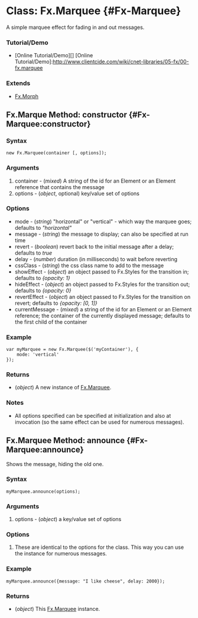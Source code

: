 Class: Fx.Marquee {#Fx-Marquee}
==================================

A simple marquee effect for fading in and out messages.

### Tutorial/Demo

* [Online Tutorial/Demo][]
[Online Tutorial/Demo]:http://www.clientcide.com/wiki/cnet-libraries/05-fx/00-fx.marquee

### Extends

- [Fx.Morph][]

Fx.Marque Method: constructor {#Fx-Marquee:constructor}
-------------------------------------------------------

### Syntax

	new Fx.Marquee(container [, options]);

### Arguments

1. container - (*mixed*) A string of the id for an Element or an Element reference that contains the message
2. options  - (*object*, optional) key/value set of options

### Options
* mode - (*string*) "horizontal" or "vertical" - which way the marquee goes; defaults to *"horizontal"*
* message - (*string*) the message to display; can also be specified at run time
* revert - (*boolean*) revert back to the initial message after a delay; defaults to *true*
* delay - (*number*) duration (in milliseconds) to wait before reverting
* cssClass - (*string*) the css class name to add to the message
* showEffect - (*object*) an object passed to Fx.Styles for the transition in; defaults to *{opacity: 1}*
* hideEffect - (*object*) an object passed to Fx.Styles for the transition out; defaults to *{opacity: 0}*
* revertEffect - (*object*) an object passed to Fx.Styles for the transition on revert; defaults to *{opacity: [0, 1]}*
* currentMessage - (*mixed*) a string of the id for an Element or an Element reference; the container of the currently displayed message; defaults to the first child of the container

### Example

	var myMarquee = new Fx.Marquee($('myContainer'), {
		mode: 'vertical'
	});

### Returns

* (*object*) A new instance of [Fx.Marquee][].

### Notes

-  All options specified can be specified at initialization and also at invocation (so the same effect can be used for numerous messages).

Fx.Marquee Method: announce {#Fx-Marquee:announce}
-------------------------------------------------

Shows the message, hiding the old one.

### Syntax

	myMarquee.announce(options);

### Arguments

1. options - (*object*) a key/value set of options

### Options

1. These are identical to the options for the class. This way you can use the instance for numerous messages.

### Example

	myMarquee.announce({message: "I like cheese", delay: 2000});

### Returns

* (*object*) This [Fx.Marquee][] instance.

[Fx.Marquee]: #Fx-Marquee
[Fx.Morph]: http://www.mootools.net/docs/core/Fx/Fx.Morph

